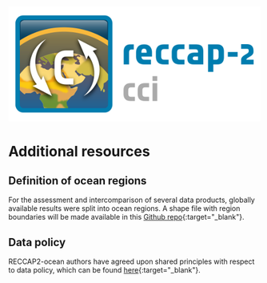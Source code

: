 ---
---
<img src="/img/CCI_reccap2_positive.png" title="RECCAP2-ocean logo" alt="RECCAP2-ocean logo" />

# Additional resources

## Definition of ocean regions

For the assessment and intercomparison of several data products, globally available results were split into ocean regions. A shape file with region boundaries will be made available in this [Github repo](https://github.com/RECCAP2-ocean/shared-resources/tree/master/regions){:target="_blank"}.

## Data policy

RECCAP2-ocean authors have agreed upon shared principles with respect to data policy, which can be found [here](documents/DATA_POLICY_RECCAP2-ocean.pdf){:target="_blank"}.
